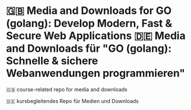 # 🇬🇧 Media and Downloads for GO (golang): Develop Modern, Fast & Secure Web Applications  🇩🇪 Media and Downloads für "GO (golang): Schnelle & sichere Webanwendungen programmieren"

🇬🇧 course-related repo for media and downloads

🇩🇪 kursbegleitendes Repo für Medien und Downloads 
